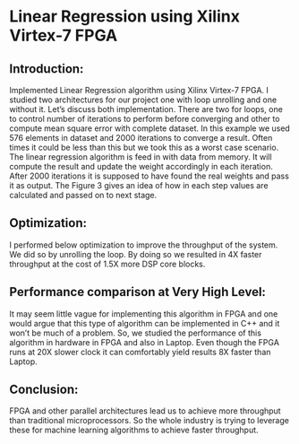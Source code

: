 # Linear Regression using Xilinx Virtex-7 FPGA

## Introduction:
Implemented Linear Regression algorithm using Xilinx Virtex-7 FPGA. I studied two architectures for our project one with loop unrolling and one without it. Let’s discuss both implementation. 
There are two for loops, one to control number of iterations to perform before converging and other to compute mean square error with complete dataset. In this example we used 576 elements in dataset and 2000 iterations to converge a result. Often times it could be less than this but we took this as a worst case scenario. 
The linear regression algorithm is feed in with data from memory. It will compute the result and update the weight accordingly in each iteration. After 2000 iterations it is supposed to have found the real weights and pass it as output. The Figure 3 gives an idea of how in each step values are calculated and passed on to next stage. 

## Optimization:
I performed below optimization to improve the throughput of the system. We did so by unrolling the loop. By doing so we resulted in 4X faster throughput at the cost of 1.5X more DSP core blocks. 

## Performance comparison at Very High Level: 
It may seem little vague for implementing this algorithm in FPGA and one would argue that this type of algorithm can be implemented in C++ and it won’t be much of a problem. So, we studied the performance of this algorithm in hardware in FPGA and also in Laptop. Even though the FPGA runs at 20X slower clock it can comfortably yield results 8X faster than Laptop. 

## Conclusion:
FPGA and other parallel architectures lead us to achieve more throughput than traditional microprocessors. So the whole industry is trying to leverage these for machine learning algorithms to achieve faster throughput. 
